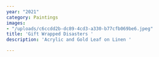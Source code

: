 ```yaml
---
year: "2021"
category: Paintings
images:
- "/uploads/c6ccdd2b-dc89-4cd3-a330-b77cfb069be6.jpeg"
title: 'Gift Wrapped Disasters '
description: 'Acrylic and Gold Leaf on Linen '

---
```

